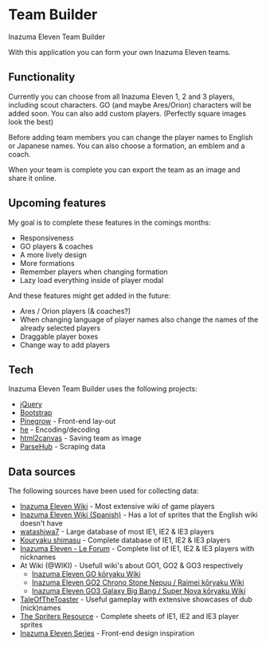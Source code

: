 # Team Builder
Inazuma Eleven Team Builder

With this application you can form your own Inazuma Eleven teams.

## Functionality
Currently you can choose from all Inazuma Eleven 1, 2 and 3 players, including scout characters.
GO (and maybe Ares/Orion) characters will be added soon.
You can also add custom players. (Perfectly square images look the best)

Before adding team members you can change the player names to English or Japanese names.
You can also choose a formation, an emblem and a coach.

When your team is complete you can export the team as an image and share it online.

## Upcoming features
My goal is to complete these features in the comings months:
* Responsiveness
* GO players & coaches
* A more lively design
* More formations
* Remember players when changing formation
* Lazy load everything inside of player modal

And these features might get added in the future:
* Ares / Orion players (& coaches?)
* When changing language of player names also change the names of the already selected players
* Draggable player boxes
* Change way to add players

## Tech
Inazuma Eleven Team Builder uses the following projects:
* [jQuery](https://jquery.com/)
* [Bootstrap](http://twitter.github.com/bootstrap/)
* [Pinegrow](https://pinegrow.com/) - Front-end lay-out
* [he](https://github.com/mathiasbynens/he/) - Encoding/decoding
* [html2canvas](https://html2canvas.hertzen.com/) - Saving team as image
* [ParseHub](https://www.parsehub.com/) - Scraping data

## Data sources
The following sources have been used for collecting data:
* [Inazuma Eleven Wiki](https://inazuma-eleven.fandom.com) - Most extensive wiki of game players
* [Inazuma Eleven Wiki (Spanish)](https://inazuma.fandom.com/es/) - Has a lot of sprites that the English wiki doesn't have
* [watashiwa7](http://watashiwa7.altervista.org/) - Large database of most IE1, IE2 & IE3 players
* [Kouryaku shimasu](http://kouryakusimasu.web.fc2.com/) - Complete database of IE1, IE2 & IE3 players
* [Inazuma Eleven - Le Forum](https://inazumaeleven-forum.1fr1.net/t10521-index-des-noms) - Complete list of IE1, IE2 & IE3 players with nicknames
* At Wiki (@WIKI) - Usefull wiki's about GO1, GO2 & GO3 respectively
	* [Inazuma Eleven GO kōryaku Wiki](https://w.atwiki.jp/inazumago)
	* [Inazuma Eleven GO2 Chrono Stone Nepuu / Raimei kōryaku Wiki](https://w.atwiki.jp/inazumago2cs)
	* [Inazuma Eleven GO3 Galaxy Big Bang / Super Nova kōryaku Wiki](https://w.atwiki.jp/inazumago3galaxy)
* [TaleOfTheToaster](https://www.youtube.com/channel/UC653DWfy6x9JTXPlaDfkmlQ) - Useful gameplay with extensive showcases of dub (nick)names
* [The Spriters Resource](https://www.spriters-resource.com/ds_dsi/inazumaeleven3sekaienochousensparkbombertheogre) - Complete sheets of IE1, IE2 and IE3 player sprites
* [Inazuma Eleven Series](http://inazumaelevenseries.com) - Front-end design inspiration